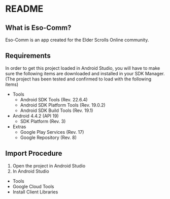 README
======

What is Eso-Comm?
-----------------
Eso-Comm is an app created for the Elder Scrolls Online community. 

Requirements
------------
In order to get this project loaded in Android Studio, you will have to make sure the following
items are downloaded and installed in your SDK Manager. (The project has been tested and confirmed
to load with the following items)

- Tools
    - Android SDK Tools (Rev. 22.6.4)
    - Android SDK Platform Tools (Rev. 19.0.2)
    - Android SDK Build Tools (Rev. 19.1)
- Android 4.4.2 (API 19)
    - SDK Platform (Rev. 3)
- Extras
    - Google Play Services (Rev. 17)
    - Google Repository (Rev. 8)


Import Procedure
-----------------

1. Open the project in Android Studio
2. In Android Studio
  * Tools 
  * Google Cloud Tools 
  * Install Client Libraries
